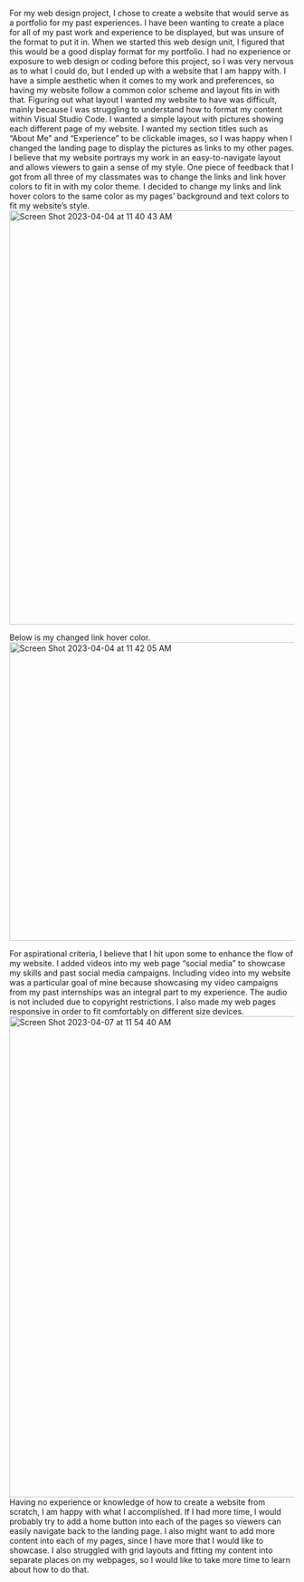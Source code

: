 For my web design project, I chose to create a website that would serve as a portfolio for my past experiences. I have been wanting to create a place for all of my past work and experience to be displayed, but was unsure of the format to put it in. When we started this web design unit, I figured that this would be a good display format for my portfolio. I had no experience or exposure to web design or coding before this project, so I was very nervous as to what I could do, but I ended up with a website that I am happy with. 
I have a simple aesthetic when it comes to my work and preferences, so having my website follow a common color scheme and layout fits in with that. Figuring out what layout I wanted my website to have was difficult, mainly because I was struggling to understand how to format my content within Visual Studio Code. I wanted a simple layout with pictures showing each different page of my website. I wanted my section titles such as “About Me” and “Experience” to be clickable images, so I was happy when I changed the landing page to display the pictures as links to my other pages. 
I believe that my website portrays my work in an easy-to-navigate layout and allows viewers to gain a sense of my style. One piece of feedback that I got from all three of my classmates was to change the links and link hover colors to fit in with my color theme. I decided to change my links and link hover colors to the same color as my pages’ background and text colors to fit my website’s style. 
<img width="731" alt="Screen Shot 2023-04-04 at 11 40 43 AM" src="https://user-images.githubusercontent.com/122405613/230639430-8a7536cf-5be4-49e1-823e-14c881db61e0.png">

Below is my changed link hover color.
<img width="527" alt="Screen Shot 2023-04-04 at 11 42 05 AM" src="https://user-images.githubusercontent.com/122405613/230639413-f171ab20-07e9-46fb-af6d-206e216c6f2d.png">

For aspirational criteria, I believe that I hit upon some to enhance the flow of my website. I added videos into my web page “social media” to showcase my skills and past social media campaigns. Including video into my website was a particular goal of mine because showcasing my video campaigns from my past internships was an integral part to my experience. The audio is not included due to copyright restrictions. I also made my web pages responsive in order to fit comfortably on different size devices. 
<img width="849" alt="Screen Shot 2023-04-07 at 11 54 40 AM" src="https://user-images.githubusercontent.com/122405613/230639166-94d57f6a-c960-4145-9eb3-57d0459723ef.png">
Having no experience or knowledge of how to create a website from scratch, I am happy with what I accomplished. If I had more time, I would probably try to add a home button into each of the pages so viewers can easily navigate back to the landing page. I also might want to add more content into each of my pages, since I have more that I would like to showcase. I also struggled with grid layouts and fitting my content into separate places on my webpages, so I would like to take more time to learn about how to do that. 
